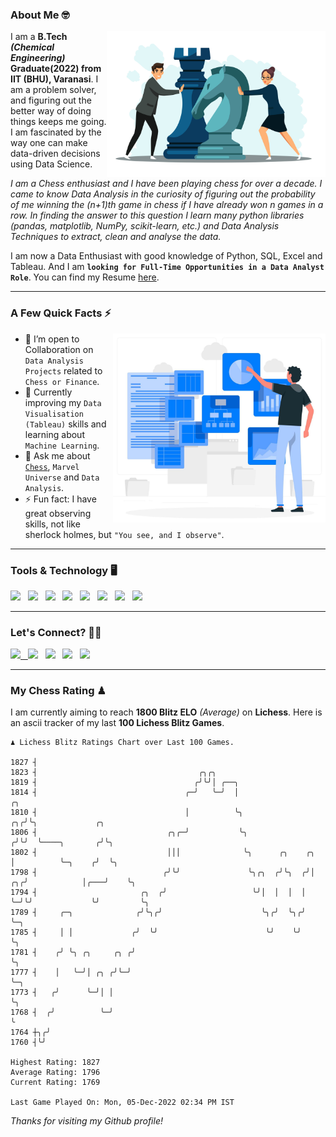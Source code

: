 ### About Me 🤓
<img align="right" alt="Coding" width="350" src="https://github.com/Laxman-Lakhan/Laxman-Lakhan/blob/master/Assets/Chess_Vector.jpg">   

I am a **B.Tech** _**(Chemical Engineering)**_ **Graduate(2022) from IIT (BHU), Varanasi**. I am a problem solver, and figuring out the better way of doing things keeps me going. I am fascinated by the way one can make data-driven decisions using Data Science. 

_I am a Chess enthusiast and I have been playing chess for over a decade. I came to know Data Analysis in the curiosity of figuring out the probability of me winning the (n+1)th game in chess if I have already won n games in a row. In finding the answer to this question I learn many python libraries (pandas, matplotlib, NumPy, scikit-learn, etc.) and Data Analysis Techniques to extract, clean and analyse the data._

I am now a Data Enthusiast with good knowledge of Python, SQL, Excel and Tableau. And I am **`looking for Full-Time Opportunities in a Data Analyst Role`**. You can find my Resume
 [here](https://drive.google.com/file/d/1UIOoogRLj5eGQFQBkuvMmTISZVdl2Ok7/view?usp=sharing).


---

### A Few Quick Facts ⚡️
<img align="right" alt="Coding" width="340" src="https://github.com/Laxman-Lakhan/Laxman-Lakhan/blob/master/Assets/Data_Vector.jpg">   

- 🤝 I’m open to Collaboration on `Data Analysis Projects` related to `Chess or Finance`.
- 📖 Currently improving my `Data Visualisation (Tableau)` skills and learning about `Machine Learning`.
- 💬 Ask me about [`Chess`](https://lichess.org/@/YourKingIsInDanger), `Marvel Universe` and `Data Analysis`.
- ⚡️ Fun fact: I have great observing skills, not like sherlock holmes, but `"You see, and I observe"`.

---
### Tools & Technology 🖥

<img src="https://img.shields.io/badge/Python-white?logo=Python&logoColor=ColorName&style=ShieldStyle" /> &nbsp;
<img src="https://img.shields.io/badge/MySQL-white?logo=MySQL&logoColor=ColorName&style=ShieldStyle" /> &nbsp;
<img src="https://img.shields.io/badge/Tableau-white?logo=Tableau&logoColor=ColorName&style=ShieldStyle" /> &nbsp;
<img src="https://img.shields.io/badge/Excel-white?logo=Microsoft+Excel&logoColor=196F3D&style=ShieldStyle" /> &nbsp;
<img src="https://img.shields.io/badge/Jupyter-white?logo=Jupyter&logoColor=ColorName&style=ShieldStyle" /> &nbsp;
<img src="https://img.shields.io/badge/pandas-white?logo=Pandas&logoColor=000080&style=ShieldStyle" /> &nbsp;
<img src="https://img.shields.io/badge/numpy-white?logo=Numpy&logoColor=85C1E9&style=ShieldStyle" /> &nbsp;
<img src="https://img.shields.io/badge/scikit learn-white?logo=Scikit+Learn&logoColor=ColorName&style=ShieldStyle" /> &nbsp;



---

### Let's Connect? 🫳🏻

<a href="mailto:laxmansingh.lakhan@gmail.com"> <img src="https://img.icons8.com/fluent/48/000000/gmail.png" width="3.5%"/> &nbsp;
[<img src="https://img.icons8.com/color/48/000000/linkedin.png" width="3.5%"/>](https://www.linkedin.com/in/laxman-lakhan/)  &nbsp;
[<img src="https://img.icons8.com/fluent/48/000000/facebook-new.png" width="3.5%"/>](https://www.facebook.com/s.laxmanlakhan/)  &nbsp;
[<img src="https://img.icons8.com/fluent/48/000000/instagram-new.png" width="3.5%"/>](https://www.instagram.com/laxman.lakhan/)  &nbsp;
[<img src="https://img.icons8.com/color/48/000000/twitter.png" width="3.5%"/>](https://twitter.com/laxman__lakhan)  &nbsp;

 ---
  
### My Chess Rating ♟
  
I am currently aiming to reach **1800 Blitz ELO** *(Average)* on **Lichess**. Here is an ascii tracker of my last **100 Lichess Blitz Games**.

  ```
  ♟︎ 𝙻𝚒𝚌𝚑𝚎𝚜𝚜 𝙱𝚕𝚒𝚝𝚣 𝚁𝚊𝚝𝚒𝚗𝚐𝚜 𝙲𝚑𝚊𝚛𝚝 𝚘𝚟𝚎𝚛 𝙻𝚊𝚜𝚝 𝟷00 𝙶𝚊𝚖𝚎𝚜.
  
1827 ┤
1823 ┤                                    ╭╮╭╮
1819 ┤                                   ╭╯╰╯│ ╭──╮
1814 ┤                                 ╭─╯   ╰─╯  │                         ╭╮
1810 ┤                                 │          ╰╮                     ╭╮╭╯╰╮             ╭╮
1806 ┤                             ╭╮╭─╯           ╰╮                   ╭╯╰╯  ╰────╮       ╭╯╰╮
1802 ┤                             │││              ╰╮      ╭╮    ╭╮    │          ╰─╮    ╭╯  ╰╮
1798 ┤                            ╭╯╰╯               ╰╮╭╮  ╭╯╰╮  ╭╯│ ╭╮╭╯            │╭───╯    ╰╮
1794 ┤                       ╭╮  ╭╯                   ╰╯│  │  │  │ ╰─╯╰╯             ╰╯         ╰╮
1789 ┤     ╭─╮              ╭╯╰╮╭╯                      ╰╮╭╯  ╰╮╭╯                               ╰─╮
1785 ┤     │ │             ╭╯  ╰╯                        ╰╯    ╰╯                                  ╰╮
1781 ┤    ╭╯ ╰╮ ╭╮     ╭╮ ╭╯                                                                        ╰╮
1777 ┤    │   ╰─╯│ ╭╮ ╭╯╰─╯                                                                          ╰─╮
1773 ┤   ╭╯      ╰─╯│ │                                                                                ╰╮
1768 ┤  ╭╯          ╰─╯                                                                                 ╰
1764 ┼╮╭╯
1760 ┤╰╯ 

Highest Rating: 1827
Average Rating: 1796
Current Rating: 1769 

Last Game Played On: Mon, 05-Dec-2022 02:34 PM IST
  ```
  
  
*Thanks for visiting my Github profile!*

